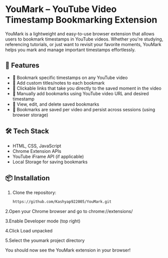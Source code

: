 # YouMark – YouTube Video Timestamp Bookmarking Extension

YouMark is a lightweight and easy-to-use browser extension that allows users to bookmark timestamps in YouTube videos. Whether you're studying, referencing tutorials, or just want to revisit your favorite moments, YouMark helps you mark and manage important timestamps effortlessly.

## 🚀 Features

- 🔖 Bookmark specific timestamps on any YouTube video
- 📝 Add custom titles/notes to each bookmark
- 🔗 Clickable links that take you directly to the saved moment in the video
- 🧭 Manually add bookmarks using YouTube video URL and desired timestamp
- 📂 View, edit, and delete saved bookmarks
- 💾 Bookmarks are saved per video and persist across sessions (using browser storage)

## 🛠️ Tech Stack

- HTML, CSS, JavaScript
- Chrome Extension APIs
- YouTube iFrame API (if applicable)
- Local Storage for saving bookmarks

## 📦 Installation

1. Clone the repository:
   ```bash
   https://github.com/Kashyap922005/YouMark.git
 2.Open your Chrome browser and go to chrome://extensions/

 3.Enable Developer mode (top right)

 4.Click Load unpacked

 5.Select the youmark project directory

 You should now see the YouMark extension in your browser!
